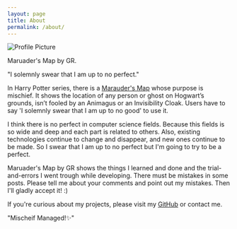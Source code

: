 ```yaml
---
layout: page
title: About
permalink: /about/
---
```


<img src="{{ site.baseurl }}/assets/profile-placeholder.jpeg" title="Profile Picture" class="profile">

Maruader's Map by GR.

"I solemnly swear that I am up to no perfect."

In Harry Potter series, there is a [Marauder's Map][marauder's_map] whose purpose is mischief. It shows the location of any person or ghost on Hogwart’s grounds, isn’t fooled by an Animagus or an Invisibility Cloak. Users have to say 'I solemnly swear that I am up to no good' to use it.

I think there is no perfect in computer science fields. Because this fields is so wide and deep and each part is related to others. Also, existing technologies continue to change and disappear, and new ones continue to be made. So I swear that I am up to no perfect but I'm going to try to be a perfect.

Maruader's Map by GR shows the things I learned and done and the trial-and-errors I went trough while developing. There must be mistakes in some posts. Please tell me about your comments and point out my mistakes. Then I'll gladly accept it! :)

If you're curious about my projects, please visit my [GitHub][github] or contact me.

"Mischeif Managed!✨"

[marauder's_map]: https://www.pottermore.com/explore-the-story/marauders-map
[github]: https://github.com/gyurinida